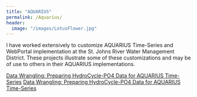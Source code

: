 ```yaml
---
title: "AQUARIUS"
permalink: /Aquarius/
header:
  image: "/images/LotusFlower.jpg"
---
```


I have worked extensively to customize AQUARIUS Time-Series and WebPortal implementation at the St. Johns River Water Management District.  These projects illustrate some of these customizations and may be of use to others in their AQUARIUS implementations.

<a href="/docs/FixCycleTimes.html">Data Wrangling: Preparing HydroCycle-PO4 Data for AQUARIUS Time-Series<a>
<a href="/docs/FixCycleTimes.Rmd">Data Wrangling: Preparing HydroCycle-PO4 Data for AQUARIUS Time-Series<a>
